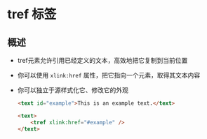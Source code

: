 # tref 标签

## 概述

+ tref元素允许引用已经定义的文本，高效地把它复制到当前位置
+ 你可以使用 `xlink:href` 属性，把它指向一个元素，取得其文本内容
+ 你可以独立于源样式化它、修改它的外观

  ```html
  <text id="example">This is an example text.</text>

  <text>
      <tref xlink:href="#example" />
  </text>
  ```
